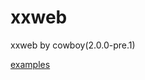 # xxweb
xxweb by cowboy(2.0.0-pre.1)

[examples](https://github.com/mirahs/xxweb/tree/master/examples)
